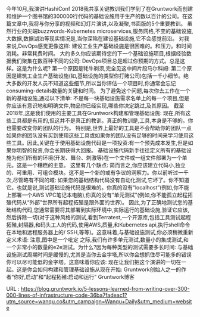 今年10月,我演讲HashiConf 2018我共享关键教训我们学到了在Gruntwork而创建和维护一个图书馆的300000行代码的基础设施用于生产的数以百计的公司。在这篇文章中,我将与你分享的视频和幻灯片演讲,以及凝聚,书面版的5个重要教训。 
 虽然行业的尖端buzzwords-Kubernetes microservices,服务网格,不变的基础设施,大数据,数据湖泊等现实情况是,当你深陷在建设基础设施,它不会感觉前沿。 
 对我来说,DevOps感觉更像这样: 
 建设工业生产基础设施是很困难的。和压力。和时间消耗。非常耗费时间。 
 大约多久你应该期待您的下一个基础设施项目,根据经验数据我们聚集在数百种不同的公司: 
 DevOps项目总是超过你预期的方式。总是这样。这是为什么呢? 
 第一个原因是牦牛剃须,完全见这中间片段马尔科姆: 
 第二个原因是建筑工业生产基础设施(如,基础设施的类型你打赌公司)包括一千小细节。绝大多数的开发人员不知道这些细节,所以当你评估一个项目时,你通常会忘记consuming-details数量的关键和时间。 
 为了避免这个问题,每次你去工作在一个新的基础设施,通过以下清单: 
 不是每一块基础设施需求名单上的每一个项目,但是你应该有意识地和明确文件,物品你已经实现,哪些你决定跳过,及其原因。 
 截至2018年,这是我们使用的主要工具在Gruntwork构建和管理基础设施: 
 现在,所有这些工具都是有用的,但这并不是真正的教训。真正的教训是,工具,本身是不够的。你也需要改变你的团队的行为。 
 特别是,世界上最好的工具是不会帮助你的团队一点如果你的团队没有买到使用这些工具或如果你的团队没有足够的时间来学习使用这些工具。因此,关键在于使用基础设施代码是一项投资:有一个预先成本发生,但是如果你明智的投资,你会长期获得大回报。 
 基础设施代码新手往往定义所有的基础设施为他们所有的环境(开发、舞台、刺激等)在一个文件或一组文件部署为一个单元。这是一个糟糕的主意。 
 这里有几个缺点: 
 简而言之,你应该建立代码小,独立的、可重用、可组合模块。这不是一个新的或有争议的洞察力。你以前听过一千次,尽管略有不同的域: 
 如果您的基础结构代码没有自动化测试,它坏了。你不知道它。也就是说,测试基础设施代码是很难的。你真的没有“localhost”(例如,你不能上部署一个AWS VPC笔记本电脑),你真的没有“单元测试”(例如,你不能孤立起程拓殖代码从“外部”世界所有起程拓殖是跟外面的世界)。 
 因此,为了正确地测试您的基础结构代码,您通常需要将其部署到实际环境中,实际运行的基础设施,验证它应该,然后拆除一切(对于这种风格的测试,看到Terratest,一个开源库,包括工具测试起程拓殖,封隔器,和码头工人的代码,使用AWS,质量,和Kubernetes api,执行shell命令在本地和远程服务器上的/ SSH,等等)。这意味着,与基础设施测试,你必须稍微重新定义术语: 
 注意,图中是一个吡定 
 之际,我们有许多单元测试,数量小的集成测试,和一个非常小的数量的e2e测试。为什么?因为每种类型的测试需要多长时间: 
 与基础设施测试周期时间是缓慢的,尤其是当你去金字塔,所以你会想抓住尽可能多的错误你可以尽可能低的金字塔。这意味着你应该: 
 现在让我们把这个演讲的一切在一起。这是你会如何构建和管理基础设施从现在开始: 
 Gruntwork创始人之一的作者“你好,启动”和“起程拓殖:启动和运行” 
 Gruntwork博客 
  
   
  URL : https://blog.gruntwork.io/5-lessons-learned-from-writing-over-300-000-lines-of-infrastructure-code-36ba7fadeac1?utm_source=wanqu.co&utm_campaign=Wanqu+Daily&utm_medium=website